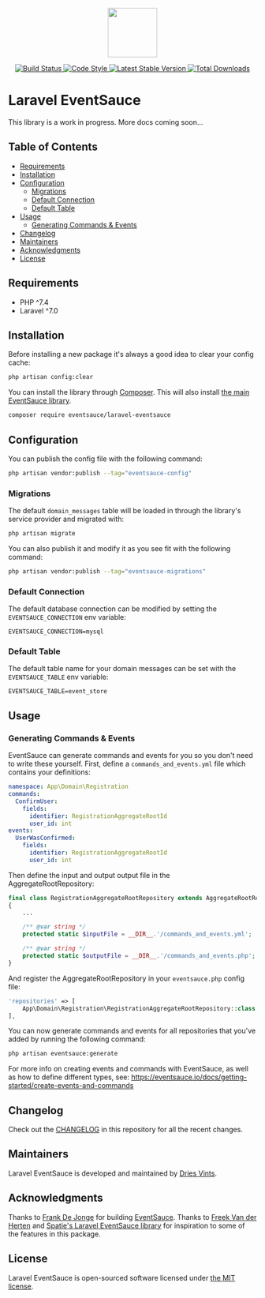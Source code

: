 <p align="center">
    <img src="https://eventsauce.io/static/logo.svg" height="100px" width="100px">
</p>

<p align="center">
    <a href="https://github.com/EventSaucePHP/LaravelEventSauce/actions?query=workflow%3ATests">
        <img src="https://github.com/EventSaucePHP/LaravelEventSauce/workflows/Tests/badge.svg" alt="Build Status">
    </a>
    <a href="https://github.com/EventSaucePHP/LaravelEventSauce/actions?query=workflow%3A%22Code+Style%22">
        <img src="https://github.com/EventSaucePHP/LaravelEventSauce/workflows/Code%20Style/badge.svg" alt="Code Style">
    </a>
    <a href="https://packagist.org/packages/eventsauce/laravel-eventsauce">
        <img src="https://img.shields.io/packagist/v/eventsauce/laravel-eventsauce.svg" alt="Latest Stable Version">
    </a>
    <a href="https://packagist.org/packages/eventsauce/laravel-eventsauce">
        <img src="https://img.shields.io/packagist/dt/eventsauce/laravel-eventsauce.svg" alt="Total Downloads">
    </a>
</p>

# Laravel EventSauce

This library is a work in progress. More docs coming soon...

## Table of Contents

- [Requirements](#requirements)
- [Installation](#installation)
- [Configuration](#configuration)
    - [Migrations](#migrations)
    - [Default Connection](#default-connection)
    - [Default Table](#default-table)
- [Usage](#usage)
    - [Generating Commands & Events](#generating-commands--events)
- [Changelog](#changelog)
- [Maintainers](#maintainers)
- [Acknowledgments](#acknowledgments)
- [License](#license)

## Requirements

- PHP ^7.4
- Laravel ^7.0

## Installation

Before installing a new package it's always a good idea to clear your config cache:

```bash
php artisan config:clear
```

You can install the library through [Composer](https://getcomposer.org). This will also install [the main EventSauce library](https://github.com/EventSaucePHP/EventSauce).

```bash
composer require eventsauce/laravel-eventsauce
```

## Configuration

You can publish the config file with the following command:

```bash
php artisan vendor:publish --tag="eventsauce-config"
```

### Migrations

The default `domain_messages` table will be loaded in through the library's service provider and migrated with:
 
```bash
php artisan migrate
```

You can also publish it and modify it as you see fit with the following command:

```bash
php artisan vendor:publish --tag="eventsauce-migrations"
```

### Default Connection

The default database connection can be modified by setting the `EVENTSAUCE_CONNECTION` env variable:

```dotenv
EVENTSAUCE_CONNECTION=mysql
```

### Default Table

The default table name for your domain messages can be set with the `EVENTSAUCE_TABLE` env variable:

```dotenv
EVENTSAUCE_TABLE=event_store
```

## Usage

### Generating Commands & Events

EventSauce can generate commands and events for you so you don't need to write these yourself. First, define a `commands_and_events.yml` file which contains your definitions:

```yaml
namespace: App\Domain\Registration
commands:
  ConfirmUser:
    fields:
      identifier: RegistrationAggregateRootId
      user_id: int
events:
  UserWasConfirmed:
    fields:
      identifier: RegistrationAggregateRootId
      user_id: int
```

Then define the input and output output file in the AggregateRootRepository:

```php
final class RegistrationAggregateRootRepository extends AggregateRootRepository
{
    ...

    /** @var string */
    protected static $inputFile = __DIR__.'/commands_and_events.yml';

    /** @var string */
    protected static $outputFile = __DIR__.'/commands_and_events.php';
}
```

And register the AggregateRootRepository in your `eventsauce.php` config file:

```php
'repositories' => [
    App\Domain\Registration\RegistrationAggregateRootRepository::class,
],
```

You can now generate commands and events for all repositories that you've added by running the following command:

```bash
php artisan eventsauce:generate
```

For more info on creating events and commands with EventSauce, as well as how to define different types, see: https://eventsauce.io/docs/getting-started/create-events-and-commands

## Changelog

Check out the [CHANGELOG](CHANGELOG.md) in this repository for all the recent changes.

## Maintainers

Laravel EventSauce is developed and maintained by [Dries Vints](https://driesvints.com).

## Acknowledgments

Thanks to [Frank De Jonge](https://twitter.com/frankdejonge) for building [EventSauce](https://eventsauce.io). Thanks to [Freek Van der Herten](https://twitter.com/freekmurze) and [Spatie's Laravel EventSauce library](https://github.com/spatie/laravel-eventsauce) for inspiration to some of the features in this package.

## License

Laravel EventSauce is open-sourced software licensed under [the MIT license](LICENSE.md).
